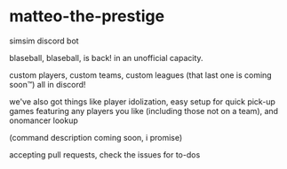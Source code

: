 # matteo-the-prestige
simsim discord bot

blaseball, blaseball, is back! in an unofficial capacity.

custom players, custom teams, custom leagues (that last one is coming soon™) all in discord! 



we've also got things like player  idolization, easy setup for quick pick-up games featuring any players you like (including those not on a team), and onomancer lookup

(command description coming soon, i promise)

accepting pull requests, check the issues for to-dos
